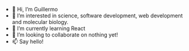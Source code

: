 - 👋 Hi, I’m Guillermo
- 👀 I’m interested in science, software development, web development and molecular biology.
- 🌱 I’m currently learning React 
- 💞️ I’m looking to collaborate on nothing yet!
- 📫 Say hello!

<!---
Guilleandmont/Guilleandmont is a ✨ special ✨ repository because its `README.md` (this file) appears on your GitHub profile.
You can click the Preview link to take a look at your changes.
--->
